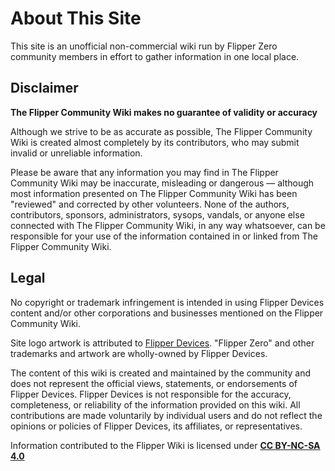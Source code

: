 # About This Site
This site is an unofficial non-commercial wiki run by Flipper Zero community members in effort to gather information in one local place.

## Disclaimer
**The Flipper Community Wiki makes no guarantee of validity or accuracy**

Although we strive to be as accurate as possible, The Flipper Community Wiki is created almost completely by its contributors, who may submit invalid or unreliable information.

Please be aware that any information you may find in The Flipper Community Wiki may be inaccurate, misleading or dangerous — although most information presented on The Flipper Community Wiki has been "reviewed" and corrected by other volunteers. None of the authors, contributors, sponsors, administrators, sysops, vandals, or anyone else connected with The Flipper Community Wiki, in any way whatsoever, can be responsible for your use of the information contained in or linked from The Flipper Community Wiki.

## Legal

No copyright or trademark infringement is intended in using Flipper Devices content and/or other corporations and businesses mentioned on the Flipper Community Wiki. 

Site logo artwork is attributed to [Flipper Devices](https://flipperdevices.com). "Flipper Zero" and other trademarks and artwork are wholly-owned by Flipper Devices. 

The content of this wiki is created and maintained by the community and does not represent the official views, statements, or endorsements of Flipper Devices. Flipper Devices is not responsible for the accuracy, completeness, or reliability of the information provided on this wiki. All contributions are made voluntarily by individual users and do not reflect the opinions or policies of Flipper Devices, its affiliates, or representatives.

Information contributed to the Flipper Wiki is licensed under [**CC BY-NC-SA 4.0**](https://creativecommons.org/licenses/by-nc-sa/4.0/?ref=chooser-v1)